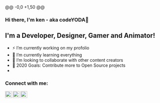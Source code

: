 @@ -0,0 +1,50 @@

### Hi there, I'm ken - aka codeYODA👋

## I'm a Developer, Designer, Gamer and Animator!

- ⚡ I’m currently working on my profolio
- 🌱 I’m currently learning everything
- 👯 I’m looking to collaborate with other content creators
- 🥅 2020 Goals: Contribute more to Open Source projects
-

### Connect with me:

[<img align="left" alt="codeSTACKr | Twitter" width="22px" src="https://cdn.jsdelivr.net/npm/simple-icons@v3/icons/twitter.svg" />][twitter]
[<img align="left" alt="codeSTACKr | LinkedIn" width="22px" src="https://cdn.jsdelivr.net/npm/simple-icons@v3/icons/linkedin.svg" />][linkedin]
[<img align="left" alt="codeSTACKr | Instagram" width="22px" src="https://cdn.jsdelivr.net/npm/simple-icons@v3/icons/instagram.svg" />][instagram]

<br />

<br />

[twitter]: https://twitter.com
[youtube]: https://youtube.com
[instagram]: https://instagram.com
[linkedin]: https://linkedin.com
